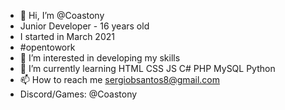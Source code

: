 - 👋 Hi, I’m @Coastony
- Junior Developer - 16 years old
- I started in March 2021
- #opentowork
- 👀 I’m interested in developing my skills
- 🌱 I’m currently learning HTML CSS JS C# PHP MySQL Python
- 📫 How to reach me sergiobsantos8@gmail.com
- Discord/Games: @Coastony

